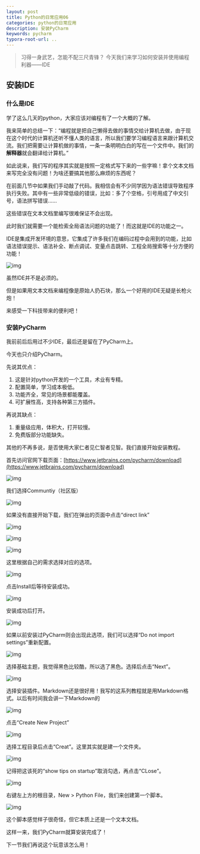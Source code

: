 ```yaml
---
layout: post 
title: Python的日常应用06
categories: python的日常应用
description: 安装PyCharm
keywords: pycharm
typora-root-url: ..
---
```


> 习得一身武艺，怎能不配三尺青锋？
> 今天我们来学习如何安装并使用编程利器——IDE

## **安装IDE**

### **什么是IDE**

学了这么几天的python，大家应该对编程有了一个大概的了解。

我来简单的总结一下：“编程就是把自己懒得去做的事情交给计算机去做，由于现在这个时代的计算机还听不懂人类的语言，所以我们要学习编程语言来跟计算机交流。我们把需要让计算机做的事情，一条一条明明白白的写在一个文件中。我们的**解释器**就会翻译给计算机。”

如此说来，我们写的程序其实就是按照一定格式写下来的一些字嘛！拿个文本文档来写完全没有问题！为啥还要搞其他那么麻烦的东西呢？

在前面几节中如果我们手动敲了代码。我相信会有不少同学因为语法错误导致程序执行失败。其中有一些非常低级的错误，比如：多了个空格，引号用成了中文引号，语法拼写错误……

这些错误在文本文档里编写很难保证不会出现。

此时我们就需要一个能检索全局语法问题的功能了！而这就是IDE的功能之一。

IDE是集成开发环境的意思，它集成了许多我们在编码过程中会用到的功能，比如语法错误提示、语法补全、断点调试、变量点击跳转、工程全局搜索等十分方便的功能！

![img](/images/posts/python_daily/06/01)

虽然IDE并不是必须的。

但是如果用文本文档来编程像是原始人扔石块，那么一个好用的IDE无疑是长枪火炮！

来感受一下科技带来的便利吧！

### **安装PyCharm**

我前前后后用过不少IDE，最后还是留在了PyCharm上。

今天也只介绍PyCharm。

先说其优点：

1. 这是针对python开发的一个工具，术业有专精。
2. 配置简单，学习成本极低。
3. 功能齐全，常见的场景都能覆盖。
4. 可扩展性高，支持各种第三方插件。

再说其缺点：

1. 重量级应用，体积大，打开较慢。
2. 免费版部分功能缺失。

其他的不再多说，是否使用大家仁者见仁智者见智。我们直接开始安装教程。

首先访问官网下载页面：[https://www.jetbrains.com/pycharm/download](https://www.jetbrains.com/pycharm/download)



![img](/images/posts/python_daily/06/02)

我们选择Communtiy（社区版）

![img](/images/posts/python_daily/06/03)

如果没有直接开始下载，我们在弹出的页面中点击“direct link”

![img](/images/posts/python_daily/06/04)

![img](/images/posts/python_daily/06/05)

![img](/images/posts/python_daily/06/06)

这里根据自己的需求选择对应的选项。

![img](/images/posts/python_daily/06/07)

点击Install后等待安装成功。

![img](/images/posts/python_daily/06/08)

安装成功后打开。

![img](/images/posts/python_daily/06/09)

如果以前安装过PyCharm则会出现此选项，我们可以选择“Do not import settings”重新配置。

![img](/images/posts/python_daily/06/10)

选择基础主题，我觉得黑色比较酷，所以选了黑色。选择后点击“Next”。

![img](/images/posts/python_daily/06/11)

选择安装插件。Markdown还是很好用！我写的这系列教程就是用Markdown格式。以后有时间我会讲一下Markdown的

![img](/images/posts/python_daily/06/12)

点击“Create New Project”

![img](/images/posts/python_daily/06/13)

选择工程目录后点击“Creat”。这里其实就是建一个文件夹。

![img](/images/posts/python_daily/06/14)

记得把这该死的“show tips on startup”取消勾选，再点击“CLose”。

![img](/images/posts/python_daily/06/15)

右键左上方的根目录，New > Python File，我们来创建第一个脚本。

![img](/images/posts/python_daily/06/16)

这个脚本感觉样子很奇怪，但它本质上还是一个文本文档。

这样一来，我们PyCharm就算安装完成了！

下一节我们再说这个玩意该怎么用！